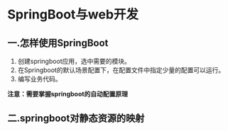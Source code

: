 #                     SpringBoot与web开发

## 一.怎样使用SpringBoot

1. 创建springboot应用，选中需要的模块。
2. 在Springboot的默认场景配置下，在配置文件中指定少量的配置可以运行。
3. 编写业务代码。

**注意：需要掌握springboot的自动配置原理**



## 二.springboot对静态资源的映射

